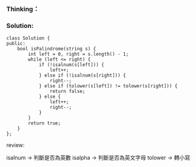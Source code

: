 ### Thinking：

### Solution:

```
class Solution {
public:
	bool isPalindrome(string s) {
		int left = 0, right = s.length() - 1;
		while (left <= right) {
			if (!isalnum(s[left])) {
				left++;
			} else if (!isalnum(s[right])) {
				right--;
			} else if (tolower(s[left]) != tolower(s[right])) {
				return false;
			} else {
				left++;
				right--;
			}
		}
		return true;
	}
};
```

review:

isalnum -> 判斷是否為英數
isalpha -> 判斷是否為英文字母
tolower -> 轉小寫
